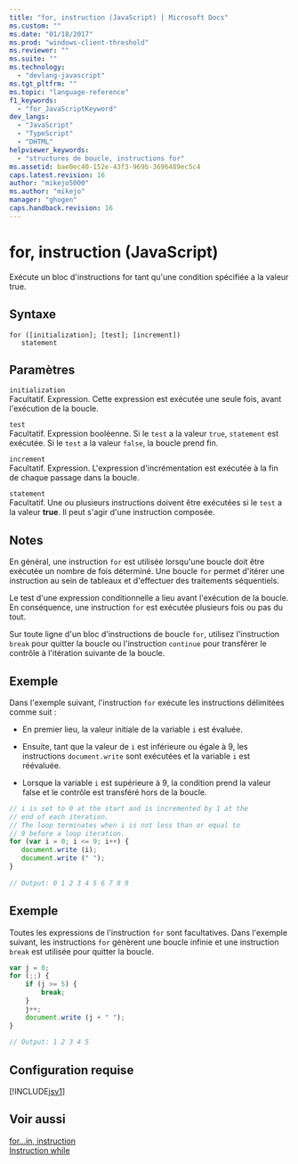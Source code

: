 ```yaml
---
title: "for, instruction (JavaScript) | Microsoft Docs"
ms.custom: ""
ms.date: "01/18/2017"
ms.prod: "windows-client-threshold"
ms.reviewer: ""
ms.suite: ""
ms.technology: 
  - "devlang-javascript"
ms.tgt_pltfrm: ""
ms.topic: "language-reference"
f1_keywords: 
  - "for_JavaScriptKeyword"
dev_langs: 
  - "JavaScript"
  - "TypeScript"
  - "DHTML"
helpviewer_keywords: 
  - "structures de boucle, instructions for"
ms.assetid: bae0ec40-152e-43f3-969b-3696489ec5c4
caps.latest.revision: 16
author: "mikejo5000"
ms.author: "mikejo"
manager: "ghogen"
caps.handback.revision: 16
---
```

# for, instruction (JavaScript)
Exécute un bloc d'instructions for tant qu'une condition spécifiée a la valeur true.  
  
## Syntaxe  
  
```  
for ([initialization]; [test]; [increment])  
   statement   
```  
  
## Paramètres  
 `initialization`  
 Facultatif.  Expression.  Cette expression est exécutée une seule fois, avant l'exécution de la boucle.  
  
 `test`  
 Facultatif.  Expression booléenne.  Si le `test` a la valeur `true`, `statement` est exécutée.  Si le `test` a la valeur `false`, la boucle prend fin.  
  
 `increment`  
 Facultatif.  Expression.  L'expression d'incrémentation est exécutée à la fin de chaque passage dans la boucle.  
  
 `statement`  
 Facultatif.  Une ou plusieurs instructions doivent être exécutées si le `test` a la valeur **true**.  Il peut s'agir d'une instruction composée.  
  
## Notes  
 En général, une instruction `for` est utilisée lorsqu'une boucle doit être exécutée un nombre de fois déterminé.  Une boucle `for` permet d'itérer une instruction au sein de tableaux et d'effectuer des traitements séquentiels.  
  
 Le test d'une expression conditionnelle a lieu avant l'exécution de la boucle. En conséquence, une instruction `for` est exécutée plusieurs fois ou pas du tout.  
  
 Sur toute ligne d'un bloc d'instructions de boucle `for`, utilisez l'instruction `break` pour quitter la boucle ou l'instruction `continue` pour transférer le contrôle à l'itération suivante de la boucle.  
  
## Exemple  
 Dans l'exemple suivant, l'instruction `for` exécute les instructions délimitées comme suit :  
  
-   En premier lieu, la valeur initiale de la variable `i` est évaluée.  
  
-   Ensuite, tant que la valeur de `i` est inférieure ou égale à 9, les instructions `document.write` sont exécutées et la variable `i` est réévaluée.  
  
-   Lorsque la variable `i` est supérieure à 9, la condition prend la valeur false et le contrôle est transféré hors de la boucle.  
  
```javascript  
// i is set to 0 at the start and is incremented by 1 at the  
// end of each iteration.  
// The loop terminates when i is not less than or equal to  
// 9 before a loop iteration.  
for (var i = 0; i <= 9; i++) {  
   document.write (i);  
   document.write (" ");  
}  
  
// Output: 0 1 2 3 4 5 6 7 8 9  
```  
  
## Exemple  
 Toutes les expressions de l'instruction `for` sont facultatives.  Dans l'exemple suivant, les instructions `for` génèrent une boucle infinie et une instruction `break` est utilisée pour quitter la boucle.  
  
```javascript  
var j = 0;  
for (;;) {  
    if (j >= 5) {  
        break;  
    }  
    j++;  
    document.write (j + " ");  
}  
  
// Output: 1 2 3 4 5  
```  
  
## Configuration requise  
 [!INCLUDE[jsv1](../../javascript/misc/includes/jsv1-md.md)]  
  
## Voir aussi  
 [for...in, instruction](../../javascript/reference/for-dot-dot-dot-in-statement-javascript.md)   
 [Instruction while](../../javascript/reference/while-statement-javascript.md)